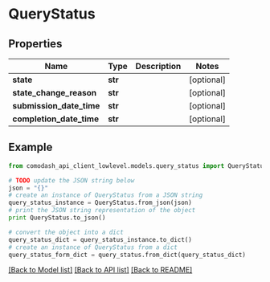 # QueryStatus


## Properties
Name | Type | Description | Notes
------------ | ------------- | ------------- | -------------
**state** | **str** |  | [optional] 
**state_change_reason** | **str** |  | [optional] 
**submission_date_time** | **str** |  | [optional] 
**completion_date_time** | **str** |  | [optional] 

## Example

```python
from comodash_api_client_lowlevel.models.query_status import QueryStatus

# TODO update the JSON string below
json = "{}"
# create an instance of QueryStatus from a JSON string
query_status_instance = QueryStatus.from_json(json)
# print the JSON string representation of the object
print QueryStatus.to_json()

# convert the object into a dict
query_status_dict = query_status_instance.to_dict()
# create an instance of QueryStatus from a dict
query_status_form_dict = query_status.from_dict(query_status_dict)
```
[[Back to Model list]](../README.md#documentation-for-models) [[Back to API list]](../README.md#documentation-for-api-endpoints) [[Back to README]](../README.md)


